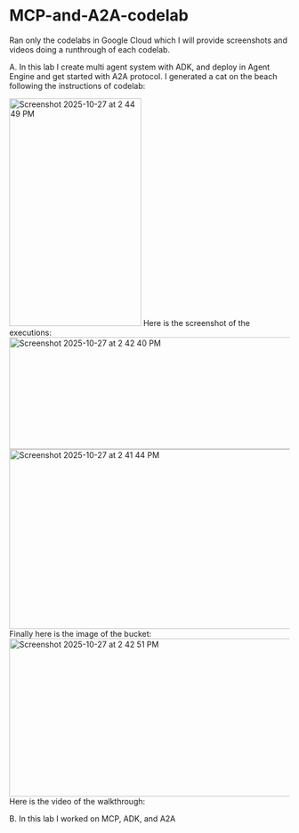 # MCP-and-A2A-codelab
Ran only the codelabs in Google Cloud which I will provide screenshots and videos doing a runthrough of each codelab. 

A. In this lab I create multi agent system with ADK, and deploy in Agent Engine and get started with A2A protocol. 
I generated a cat on the beach following the instructions of codelab:

<img width="237" height="409" alt="Screenshot 2025-10-27 at 2 44 49 PM" src="https://github.com/user-attachments/assets/7c10b347-edb4-4c6a-96f4-5031b94a4f79" />
Here is the screenshot of the executions:
<img width="1408" height="201" alt="Screenshot 2025-10-27 at 2 42 40 PM" src="https://github.com/user-attachments/assets/b4b27392-228a-441e-abfc-5b2b6ce31c72" />
<img width="703" height="323" alt="Screenshot 2025-10-27 at 2 41 44 PM" src="https://github.com/user-attachments/assets/f7157ba0-b462-406f-b7e6-89369cca38c6" />
Finally here is the image of the bucket:
<img width="1174" height="284" alt="Screenshot 2025-10-27 at 2 42 51 PM" src="https://github.com/user-attachments/assets/04d54c02-552b-4e3d-8062-4079b68cde7c" />
Here is the video of the walkthrough:

B. In this lab I worked on MCP, ADK, and A2A
